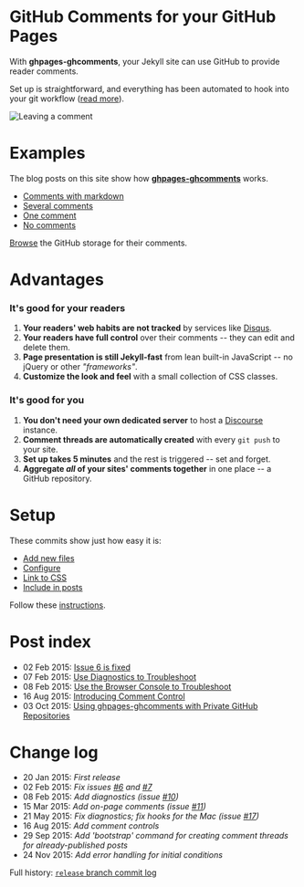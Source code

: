 # GitHub Comments for your GitHub Pages

With **ghpages-ghcomments**, your Jekyll site can use GitHub to provide reader comments. 

Set up is straightforward, and everything has been automated to hook into your git workflow ([read more](http://wireddown.github.io/ghpages-ghcomments/usage)).

![Leaving a comment](/demo_comment.gif)

# Examples

The blog posts on this site show how [**ghpages-ghcomments**](https://github.com/wireddown/ghpages-ghcomments/tree/release) works.

* [Comments with markdown](http://downtothewire.io/ghpages-ghcomments/2015/01/18/the-phrenic-shrine-reveals-itself)
* [Several comments](http://downtothewire.io/ghpages-ghcomments/2015/01/12/not-a-sunrise-but-a-galaxyrise)
* [One comment](http://downtothewire.io/ghpages-ghcomments/2015/01/09/creative-business-to-business-churn)
* [No comments](http://downtothewire.io/ghpages-ghcomments/2015/01/08/mumblecore-flexitarian-thundercats)

[Browse](https://github.com/wireddown/ghpages-ghcomments/issues?q=is%3Aopen+is%3Aissue+label%3A%22Example+GitHub+Pages+Comments%22) the GitHub storage for their comments.

# Advantages

### It's good for your readers
 1. **Your readers' web habits are not tracked** by services like [Disqus](http://en.wikipedia.org/wiki/Disqus).
 1. **Your readers have full control** over their comments -- they can edit and delete them.
 1. **Page presentation is still Jekyll-fast** from lean built-in JavaScript -- no jQuery or other *"frameworks"*.
 1. **Customize the look and feel** with a small collection of CSS classes.

### It's good for you
 1. **You don't need your own dedicated server** to host a [Discourse](http://en.wikipedia.org/wiki/Discourse_%28software%29) instance.
 1. **Comment threads are automatically created** with every `git push` to your site.
 1. **Set up takes 5 minutes** and the rest is triggered -- set and forget.
 1. **Aggregate *all* of your sites' comments together** in one place -- a GitHub repository.

# Setup

These commits show just how easy it is:

* [Add new files](https://github.com/pixated/pixated.github.io/commit/09a909b642fcaa3d2fff7b23857b09def64cd339?diff=unified)
* [Configure](https://github.com/pixated/pixated.github.io/commit/1f4e26e0a9f3ac5fb02c21cc8e2789ec3e1369d0?diff=split)
* [Link to CSS](https://github.com/pixated/pixated.github.io/commit/1e799e7fd73b87c52d513e0ec63d45f88775b101?diff=split)
* [Include in posts](https://github.com/pixated/pixated.github.io/commit/1ff031d14b36c93ca3afcdac668a5736ea6bac03?diff=split)

Follow these [instructions](http://downtothewire.io/ghpages-ghcomments/setup/).

# Post index

* 02 Feb 2015: [Issue 6 is fixed](http://downtothewire.io/ghpages-ghcomments/2015/02/02/issue-6-is-fixed/)
* 07 Feb 2015: [Use Diagnostics to Troubleshoot](http://downtothewire.io/ghpages-ghcomments/2015/02/07/use-diagnostics-to-troubleshoot/)
* 08 Feb 2015: [Use the Browser Console to Troubleshoot](http://downtothewire.io/ghpages-ghcomments/2015/02/08/use-the-browser-console-to-troubleshoot/)
* 16 Aug 2015: [Introducing Comment Control](http://downtothewire.io/ghpages-ghcomments/2015/08/16/introducing-comment-control/)
* 03 Oct 2015: [Using ghpages-ghcomments with Private GitHub Repositories](http://downtothewire.io/ghpages-ghcomments/2015/10/03/using-ghpages-ghcomments-with-private-github-repositories/)

# Change log

* 20 Jan 2015: _First release_
* 02 Feb 2015: _Fix issues [#6](https://github.com/wireddown/ghpages-ghcomments/issues/6) and [#7](https://github.com/wireddown/ghpages-ghcomments/issues/7)_
* 08 Feb 2015: _Add diagnostics (issue [#10](https://github.com/wireddown/ghpages-ghcomments/issues/10))_
* 15 Mar 2015: _Add on-page comments (issue [#11](https://github.com/wireddown/ghpages-ghcomments/issues/11))_
* 21 May 2015: _Fix diagnostics; fix hooks for the Mac (issue [#17](https://github.com/wireddown/ghpages-ghcomments/issues/17))_
* 16 Aug 2015: _Add comment controls_
* 29 Sep 2015: _Add 'bootstrap' command for creating comment threads for already-published posts_
* 24 Nov 2015: _Add error handling for initial conditions_

Full history: [`release` branch commit log](https://github.com/wireddown/ghpages-ghcomments/commits/release)
